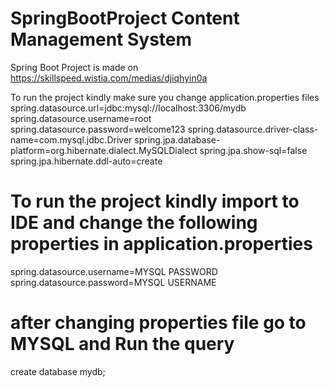 # SpringBootProject Content Management System 
Spring Boot Project is made on 
https://skillspeed.wistia.com/medias/djiqhyin0a



To run the project kindly make sure you change application.properties files 
spring.datasource.url=jdbc:mysql://localhost:3306/mydb
spring.datasource.username=root
spring.datasource.password=welcome123
spring.datasource.driver-class-name=com.mysql.jdbc.Driver
spring.jpa.database-platform=org.hibernate.dialect.MySQLDialect
spring.jpa.show-sql=false
spring.jpa.hibernate.ddl-auto=create


# To run the project kindly import to IDE and change the following properties in application.properties
spring.datasource.username=MYSQL PASSWORD
spring.datasource.password=MYSQL USERNAME

# after changing properties file go to MYSQL and Run the query
create database mydb;


